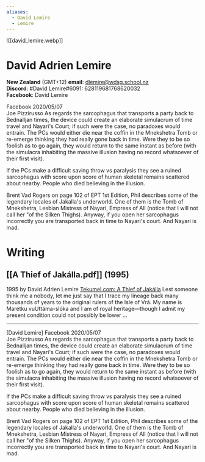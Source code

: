 ```yaml
---
aliases:
  - David Lemire
  - Lemire
---
```

![[david_lemire.webp]]
# David Adrien Lemire
**New Zealand** (GMT+12)
**email**: [dlemire@wdsg.school.nz](mailto:dlemire@wdsg.school.nz "mailto:dlemire@wdsg.school.nz")  
**Discord**: #David Lemire#6091: 628119681768620032  
**Facebook**: David Lemire

Facebook 2020/05/07  
Joe Pizzirusso As regards the sarcophagus that transports a party back to Bednalljan times, the device could create an elaborate simulacrum of time travel and Nayari's Court; if such were the case, no paradoxes would entrain. The PCs would either die near the coffin in the Mnekshetra Tomb or re-emerge thinking they had really gone back in time. Were they to be so foolish as to go again, they would return to the same instant as before (with the simulacra inhabiting the massive illusion having no record whatsoever of their first visit).

If the PCs make a difficult saving throw vs paralysis they see a ruined sarcophagus with score upon score of human skeletal remains scattered about nearby. People who died believing in the illusion.

Brent Vad Rogers on page 102 of EPT 1st Edition, Phil describes some of the legendary locales of Jakalla's underworld. One of them is the Tomb of Mnekshetra, Lesbian Mistress of Nayari, Empress of All (notice that I will not call her "of the Silken Thighs). Anyway, if you open her sarcophagus incorrectly you are transported back in time to Nayari's court. And Nayari is mad.

# Writing
## [[A Thief of Jakálla.pdf]] (1995)
1995 by David Adrien Lemire
[Tekumel.com: A Thief of Jakálla](https://www.tekumel.com/tektalesATOJ.html)
Lest someone think me a nobody, let me just say that I trace my lineage back many thousands of years to the original rulers of the Isle of Vrá. My name is Marétku vuUttáma-slóka and I am of royal heritage—though I admit my present condition could not possibly be lower ... 

---
[David Lemire]
Facebook 2020/05/07  
Joe Pizzirusso As regards the sarcophagus that transports a party back to Bednalljan times, the device could create an elaborate simulacrum of time travel and Nayari's Court; if such were the case, no paradoxes would entrain. The PCs would either die near the coffin in the Mnekshetra Tomb or re-emerge thinking they had really gone back in time. Were they to be so foolish as to go again, they would return to the same instant as before (with the simulacra inhabiting the massive illusion having no record whatsoever of their first visit).

If the PCs make a difficult saving throw vs paralysis they see a ruined sarcophagus with score upon score of human skeletal remains scattered about nearby. People who died believing in the illusion.

Brent Vad Rogers on page 102 of EPT 1st Edition, Phil describes some of the legendary locales of Jakalla's underworld. One of them is the Tomb of Mnekshetra, Lesbian Mistress of Nayari, Empress of All (notice that I will not call her "of the Silken Thighs). Anyway, if you open her sarcophagus incorrectly you are transported back in time to Nayari's court. And Nayari is mad.